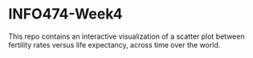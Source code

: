 # INFO474-Week4

This repo contains an interactive visualization of a scatter plot between fertility rates versus life expectancy, across time over the world. 
